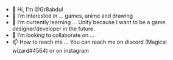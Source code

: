 - 👋 Hi, I’m @Gr8abdul
- 👀 I’m interested in ... games, anime and drawing 
- 🌱 I’m currently learning ... Unity because I want to be a game designer/developer in the future. 
- 💞️ I’m looking to collaborate on ...
- 📫 How to reach me ... You can reach me on discord (Magical wizard#4564) or on instagram 

<!---
Gr8abdul/Gr8abdul is a ✨ special ✨ repository because its `README.md` (this file) appears on your GitHub profile.
You can click the Preview link to take a look at your changes.
--->
